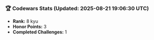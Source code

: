 ### 🏆 Codewars Stats (Updated: 2025-08-21 19:06:30 UTC)

- **Rank:** 8 kyu
- **Honor Points:** 3
- **Completed Challenges:** 1
